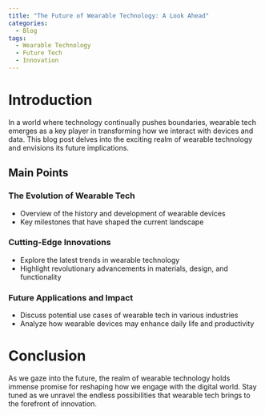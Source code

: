 ```yaml
---
title: "The Future of Wearable Technology: A Look Ahead"
categories:
  - Blog
tags:
  - Wearable Technology
  - Future Tech
  - Innovation
---
```


# Introduction
In a world where technology continually pushes boundaries, wearable tech emerges as a key player in transforming how we interact with devices and data. This blog post delves into the exciting realm of wearable technology and envisions its future implications.

## Main Points
### The Evolution of Wearable Tech
- Overview of the history and development of wearable devices
- Key milestones that have shaped the current landscape

### Cutting-Edge Innovations
- Explore the latest trends in wearable technology
- Highlight revolutionary advancements in materials, design, and functionality

### Future Applications and Impact
- Discuss potential use cases of wearable tech in various industries
- Analyze how wearable devices may enhance daily life and productivity

# Conclusion
As we gaze into the future, the realm of wearable technology holds immense promise for reshaping how we engage with the digital world. Stay tuned as we unravel the endless possibilities that wearable tech brings to the forefront of innovation.